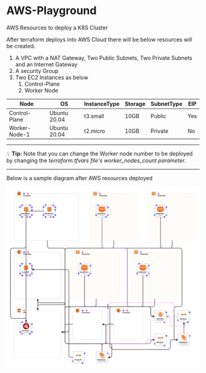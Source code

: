 # AWS-Playground
 AWS Resources to deploy a K8S Cluster

After terraform deploys into AWS Cloud there will be below resources will be created. 

1. A VPC with a NAT Gateway, Two Public Subnets, Two Private Subnets and an Internet Gateway
2. A security Group
3. Two EC2 Instances as below
   1. Control-Plane
   2. Worker Node

| Node          | OS            | InstanceType | Storage     | SubnetType  | EIP         |
| ------------- | ------------- | ------------ | ----------- | ----------- | ----------- |
| Control-Plane | Ubuntu 20.04  | t3.small     | 10GB        | Public      | Yes         |
| Worker-Node-1 | Ubuntu 20.04  | t2.micro     | 10GB        | Private     | No          |


----------------------------------------------------------------------------------------------------------------------------------------------

:bulb: **Tip:** Note that you can change the Worker node number to be deployed by changing the <em>terraform.tfvars file's worker_nodes_count parameter</em>.

----------------------------------------------------------------------------------------------------------------------------------------------

Below is a sample diagram after AWS resources deployed

![This is an image](Diagrams/AWS-Diagram.png)
